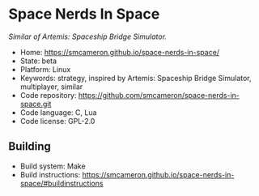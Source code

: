 # Space Nerds In Space

_Similar of Artemis: Spaceship Bridge Simulator._

- Home: https://smcameron.github.io/space-nerds-in-space/
- State: beta
- Platform: Linux
- Keywords: strategy, inspired by Artemis: Spaceship Bridge Simulator, multiplayer, similar
- Code repository: https://github.com/smcameron/space-nerds-in-space.git
- Code language: C, Lua
- Code license: GPL-2.0

## Building

- Build system: Make
- Build instructions: https://smcameron.github.io/space-nerds-in-space/#buildinstructions